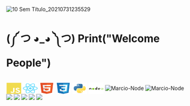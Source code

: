 ![10 Sem Título_20210731235529](https://user-images.githubusercontent.com/81580725/127784625-7ece538c-b63f-4d31-883b-8e9d9de2cd20.png)
# (༼ つ ◕_◕ ༽つ) Print("Welcome  People")




<div style="display: inline_block"><br>
  <img align="center" alt="Marcio-Js" height="30" width="40" src="https://raw.githubusercontent.com/devicons/devicon/master/icons/javascript/javascript-plain.svg">
  <img align="center" alt="Marcio-React" height="30" width="40" src="https://raw.githubusercontent.com/devicons/devicon/master/icons/react/react-original.svg">
  <img align="center" alt="Marcio-HTML" height="30" width="40" src="https://raw.githubusercontent.com/devicons/devicon/master/icons/html5/html5-original.svg">
  <img align="center" alt="Marcio-CSS" height="30" width="40" src="https://raw.githubusercontent.com/devicons/devicon/master/icons/css3/css3-original.svg">
  <img align="center" alt="Marcio-Python" height="30" width="40" src="https://raw.githubusercontent.com/devicons/devicon/master/icons/python/python-original.svg">
  <img align="center" alt="Marcio-Node" height="30" width="40" src="https://raw.githubusercontent.com/devicons/devicon/master/icons/nodejs/nodejs-original-wordmark.svg">
   <img align="center" alt="Marcio-Node" height="30" width="40" src="https://upload.wikimedia.org/wikipedia/commons/thumb/2/27/PHP-logo.svg/2560px-PHP-logo.svg.png">
   <img align="center" alt="Marcio-Node" height="30" width="40" src="https://cdn.iconscout.com/icon/free/png-512/jquery-10-1175155.png">
 
 

</div>







<div> 
  <a href="https://www.instagram.com/daniella_mallta/" target="_blank"><img src="https://img.shields.io/badge/-Instagram-%23E4405F?style=for-the-badge&logo=instagram&logoColor=white" target="_blank"></a>
 	<a href="https://www.twitch.tv/daniizzinha" target="_blank"><img src="https://img.shields.io/badge/Twitch-9146FF?style=for-the-badge&logo=twitch&logoColor=white" target="_blank"></a>
 <a href="https://discord.com/channels/@Danizinha#2024" target="_blank"><img src="https://img.shields.io/badge/Discord-7289DA?style=for-the-badge&logo=discord&logoColor=white" target="_blank"></a> 
  <a href = "mailto:danimaltoc@gmail.com"><img src="https://img.shields.io/badge/-Gmail-%23333?style=for-the-badge&logo=gmail&logoColor=white" target="_blank"></a>
  <a href="https://www.linkedin.com/in/daniela-malta-4866b9207/" target="_blank"><img src="https://img.shields.io/badge/-LinkedIn-%230077B5?style=for-the-badge&logo=linkedin&logoColor=white" target="_blank"></a>
</div>



 
